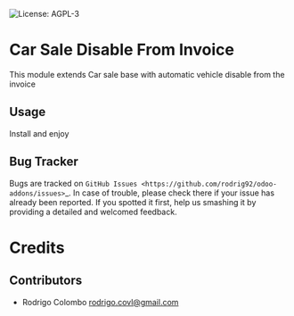 ![License: AGPL-3](https://img.shields.io/badge/licence-AGPL--3-blue.svg)


Car Sale Disable From Invoice
=============================

This module extends Car sale base with automatic vehicle disable from the invoice

Usage
-----

Install and enjoy


Bug Tracker
-----------

Bugs are tracked on `GitHub Issues
<https://github.com/rodrig92/odoo-addons/issues>`_. In case of trouble, please
check there if your issue has already been reported. If you spotted it first,
help us smashing it by providing a detailed and welcomed feedback.

Credits
=======

Contributors
------------

* Rodrigo Colombo <rodrigo.covl@gmail.com>
